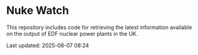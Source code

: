 # Nuke Watch

This repository includes code for retrieving the latest information available on the output of EDF nuclear power plants in the UK.

Last updated: 2025-08-07 08:24